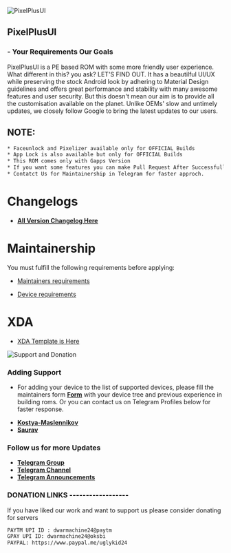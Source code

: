 ![PixelPlusUI](https://i.imgur.com/foReqPr.png "PixelPlusUI")


## PixelPlusUI
### - Your Requirements Our Goals

PixelPlusUI is a PE based ROM with some more friendly user experience. What different in this? you ask? LET'S FIND OUT. It has a beautilful UI/UX while preserving the stock Android look by adhering to Material Design guidelines and offers great performance and stability with many awesome features and user security. But this doesn't mean our aim is to provide all the customisation available on the planet. Unlike OEMs' slow and untimely updates, we closely follow Google to bring the latest updates to our users.

## NOTE: 

```bash
* Faceunlock and Pixelizer available only for OFFICIAL Builds
* App Lock is also available but only for OFFICIAL Builds
* This ROM comes only with Gapps Version
* If you want some features you can make Pull Request After Successfully Testing
* Contatct Us for Maintainership in Telegram for faster approch.
```

# Changelogs
 * [**All Version Changelog Here**](https://github.com/PixelPlusUI-Elle/Documentation/blob/main/CHANGELOG.md)


# Maintainership 

You must fulfill the following requirements before applying:

- [Maintainers requirements](https://github.com/PixelPlusUI-Elle/Documentation/blob/main/maintainers_requirements.md)

- [Device requirements](https://github.com/PixelPlusUI-Elle/Documentation/blob/main/device_requirements.md)

# XDA 

- [XDA Template is Here](https://github.com/PixelPlusUI-Elle/Documentation/blob/main/ppui_xda.txt)


![Support and Donation](https://i.imgur.com/aNanj7v.png "Support and Donation")

### Adding Support
 - For adding your device to the list of supported devices, please fill the maintainers form [**Form**](https://docs.google.com/forms/d/e/1FAIpQLScA5G_AUKiJlDWCM4Beaf_059dVZiClHv_rwZsklcXcGq0tzQ/viewform?vc=0&c=0&w=1) with your device tree and previous experience in building roms. Or you can contact us on Telegram Profiles below for faster response.
 * [**Kostya-Maslennikov**](https://t.me/kostyajrz)
 * [**Saurav**](https://t.me/ugly_kid_af)

### Follow  us for more Updates
 * [**Telegram Group**](https://t.me/ppuichat)
 * [**Telegram Channel**](https://t.me/ppuich)
 * [**Telegram Announcements**](https://t.me/ppuinews)

### DONATION LINKS ------------------

If you have liked our work and want to support us please consider donating for servers

```bash
PAYTM UPI ID : dwarmachine24@paytm
GPAY UPI ID: dwarmachine24@oksbi
PAYPAL: https://www.paypal.me/uglykid24
```
